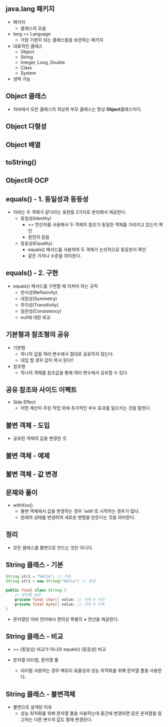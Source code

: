 ## java.lang 패키지
- 패키지
	- 클래스의 모음
- lang == Language
	- 가장 기본이 되는 클래스들을 보관하는 패키지
- 대표적인 클래스
	- Object
	- String
	- Integer, Long, Double
	- Class
	- System
- 생략 가능

## Object 클래스
- 자바에서 모든 클래스의 최상위 부모 클래스는 항상 **Object**클래스이다.

## Object 다형성

## Object 배열

## toString()

## Object와 OCP

## equals() - 1. 동일성과 동등성
- 자바는 두 객체가 같다라는 표현을 2가지로 분리해서 제공한다.
	- 동일성(Identity)
		- == 연산자를 사용해서 두 객체의 참조가 동일한 객체를 가리키고 있는지 확인
		- 완전히 같음
	- 동등성(Equality)
		- equals() 메서드를 사용하여 두 객체가 논리적으로 동등한지 확인
		- 같은 가치나 수준을 의미한다.

## equals() - 2. 구현
- equals() 메서드를 구현할 때 지켜야 하는 규칙
	- 반사성(Reflexivity)
	- 대칭성(Symmetry)
	- 추이성(Transitivity)
	- 일관성(Consistency)
	- null에 대한 비교

## 기본형과 참조형의 공유
- 기본형
	- 하나의 값을 여러 변수에서 절대로 공유하지 않는다.
	- 대입 할 경우 값이 복사 된다!!
- 참조형
	- 하나의 객체를 참조값을 통해 여러 변수에서 공유할 수 있다.

## 공유 참조와 사이드 이펙트
- Side Effect
	- 어떤 계산이 주된 작업 외에 추가적인 부수 효과를 일으키는 것을 말한다.

## 불변 객체 - 도입
- 공유된 객체의 값을 변경한 것

## 불변 객체 - 예제

## 불변 객체 - 값 변경

## 문제와 풀이

- withXxx()
	- 불변 객체에서 값을 변경하는 경우 'with'로 시작하는 경우가 많다.
	- 원래의 상태를 변경하여 새로운 변형을 만든다는 것을 의미한다.

## 정리
- 모든 클래스를 불변으로 만드는 것은 아니다.

## String 클래스 - 기본
```java
String str1 = "hello"; // 기존
String str1 = new String("hello") // 변경
```

```java
public final class String {
	// 문자열 보관
	private final char[] value; // 자바 9 이전
	private final byte[] value; // 자바 9 이후
}
```

- 문자열만 자바 언어에서 편의상 특별히 **+** 연산을 제공한다.

## String 클래스 - 비교
- == (동일성) 비교가 아니라 equals() (동등성) 비교

- 문자열 리터럴, 문자열 풀
	- 리터럴 사용하는 경우 메모리 효율성과 성능 최적화를 위해 문자열 풀을 사용한다.

## String 클래스 - 불변객체
- 불변으로 설계된 이유
	- 성능 최적화를 위해 문자열 풀을 사용하는데 중간에 변경되면 같은 문자열을 참고하는 다른 변수의 값도 함께 변경된다.